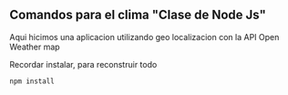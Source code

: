 ## Comandos para el clima "Clase de Node Js"

Aqui hicimos una aplicacion utilizando geo localizacion 
con la API Open Weather map


Recordar instalar, para reconstruir todo

```
npm install
```